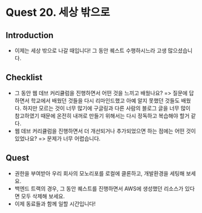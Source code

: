 # Quest 20. 세상 밖으로

## Introduction
* 이제는 세상 밖으로 나갈 때입니다! 그 동안 퀘스트 수행하시느라 고생 많으셨습니다.

## Checklist
* 그 동안 웹 데브 커리큘럼을 진행하면서 어떤 것을 느끼고 배웠나요?
 => 질문에 답하면서 학교에서 배웠던 것들을 다시 리마인드했고 아예 알지 못했던 것들도 배웠다. 하지만 모르는 것이 너무 많기에 구글링과 다른 사람의 블로그 글을 너무 많이 참고하였기 때문에 온전히 내꺼로 만들기 위해서는 다시 정독하고 복습해야 할거 같다.
* 웹 데브 커리큘럼을 진행하면서 더 개선되거나 추가되었으면 하는 점에는 어떤 것이 있었나요?
 => 문제가 너무 어렵습니다.

## Quest
* 권한을 부여받아 우리 회사의 모노리포를 로컬에 클론하고, 개발환경을 세팅해 보세요.
* 백엔드 트랙의 경우, 그 동안 퀘스트를 진행하면서 AWS에 생성했던 리소스가 있다면 모두 삭제해 보세요.
* 이제 동료들과 함께 일할 시간입니다!
